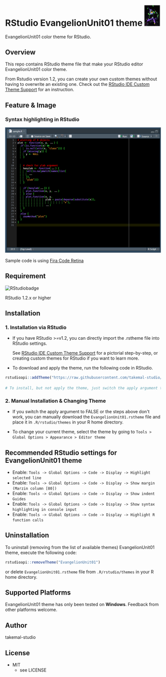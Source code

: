 # **RStudio EvangelionUnit01 theme** <img src="./img/Evaunit01.png" width="50">

EvangelionUnit01 color theme for RStudio.

## Overview

This repo contains RStudio theme file that make your RStudio editor EvangelionUnit01 color theme.

From Rstudio version 1.2, you can create your own custom themes without having to overwrite an existing one. Check out the [RStudio IDE Custom Theme Support](https://blog.rstudio.com/2018/10/29/rstudio-ide-custom-theme-support/)  for an instruction.

## Feature & Image

### Syntax highlighting in RStudio

![sample_code](./img/sample_code.png)

Sample code is using [Fira Code Retina](https://github.com/tonsky/FiraCode)

## Requirement

![RStudiobadge](https://img.shields.io/static/v1?label=RStudio&message=version%20>=1.2&logoColor=9cf&color=9cf&logo=RStudio&style=plastic)

RStudio 1.2.x or higher

## Installation

### 1. Installation via RStudio

- If you have RStudio >=v1.2, you can directly import the .rstheme file into RStudio settings.

   See [RStudio IDE Custom Theme Support](https://blog.rstudio.com/2018/10/29/rstudio-ide-custom-theme-support/) for a pictorial step-by-step, or creating custom themes for RStudio if you want to learn more.

- To download and apply the theme, run the following code in RStudio.

```R
rstudioapi::addTheme("https://raw.githubusercontent.com/takemal-studio/RStudio_Evangelion_Unit01_theme/master/EvangelionUnit01.rstheme", apply = TRUE)

# To install, but not apply the theme, just switch the apply argument to FALSE.
```

### 2. Manual Installation & Changing Theme

- If you switch the apply argument to FALSE or the steps above don't work, you can manually download the `EvangelionUnit01.rstheme` file and place it in `.R/rstudio/themes` in your R home directory.

- To change your current theme, select the theme by going to `Tools > Global Options > Appearance > Editor theme`

## Recommended RStudio settings for EvangelionUnit01 theme

- Enable: `Tools -> Global Options -> Code -> Display -> Highlight selected line`
- Enable: `Tools -> Global Options -> Code -> Display -> Show margin (Marzin column [80])`
- Enable: `Tools -> Global Options -> Code -> Display -> Show indent Guides`
- Enable: `Tools -> Global Options -> Code -> Display -> Show syntax highlighting in console input`
- Enable: `Tools -> Global Options -> Code -> Display -> Highlight R function calls`

## Uninstallation

To uninstall (removing from the list of available themes) EvangelionUnit01 theme, execute the following code:

```R
rstudioapi::removeTheme("EvangelionUnit01")
```

or delete `EvangelionUnit01.rstheme` file from `.R/rstudio/themes` in your R home directory.

## Supported Platforms

EvangelionUnit01 theme has only been tested on **Windows**. Feedback from other platforms welcome.

## Author

takemal-studio

## License

- MIT
  - see LICENSE
